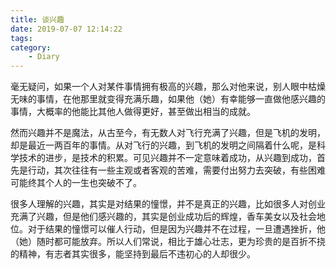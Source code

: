 ```yaml
---
title: 谈兴趣
date: 2019-07-07 12:14:22
tags:
category: 
    - Diary
---
```


毫无疑问，如果一个人对某件事情拥有极高的兴趣，那么对他来说，别人眼中枯燥无味的事情，在他那里就变得充满乐趣，如果他（她）有幸能够一直做他感兴趣的事情，大概率的他能比其他人做得更好，甚至做出相当的成就。

然而兴趣并不是魔法，从古至今，有无数人对飞行充满了兴趣，但是飞机的发明，却是最近一两百年的事情。从对飞行的兴趣，到飞机的发明之间隔着什么呢，是科学技术的进步，是技术的积累。可见兴趣并不一定意味着成功，从兴趣到成功，首先是行动，其次往往有一些主观或者客观的苦难，需要付出努力去突破，有些困难可能终其个人的一生也突破不了。

很多人理解的兴趣，其实是对结果的憧憬，并不是真正的兴趣，比如很多人对创业充满了兴趣，但是他们感兴趣的，其实是创业成功后的辉煌，香车美女以及社会地位。对于结果的憧憬可以催人行动，但是因为兴趣并不在过程，一旦遭遇挫折，他（她）随时都可能放弃。所以人们常说，相比于雄心壮志，更为珍贵的是百折不挠的精神，有志者其实很多，能坚持到最后不违初心的人却很少。


